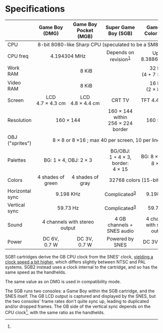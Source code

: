 # Specifications

<style>
td {
    text-align: center;
}
td:first-child {
    text-align: left;
}
</style>

<table>
  <thead>
    <tr>
      <th></th><th>Game Boy (DMG)</th><th>Game Boy Pocket (MGB)</th><th>Super Game Boy (SGB)</th><th>Game Boy Color (CGB)</th>
    </tr>
  </thead>
  <tbody>
    <tr>
      <td>CPU</td><td colspan="4">8-bit 8080-like Sharp CPU (speculated to be a SM83 core)</td>
    </tr>
    <tr>
      <td>CPU freq</td><td colspan="2">4.194304&nbsp;MHz</td><td>Depends on revision<sup class="footnote-reference"><a href="#sgb_clk">1</a></sup></td><td>Up to 8.388608&nbsp;MHz</td>
    </tr>
    <tr>
        <td>Work RAM</td><td colspan="3">8&nbsp;KiB</td><td>32&nbsp;KiB<sup class="footnote-reference"><a href="#compat">2</a></sup> (4&nbsp;+&nbsp;7&nbsp;×&nbsp;4&nbsp;KiB)</td>
    </tr>
    <tr>
        <td>Video RAM</td><td colspan="3">8&nbsp;KiB</td><td>16&nbsp;KiB<sup class="footnote-reference"><a href="#compat">2</a></sup> (2&nbsp;×&nbsp;8&nbsp;KiB)</td>
    </tr>
    <tr>
        <td>Screen</td><td>LCD 4.7&nbsp;×&nbsp;4.3&nbsp;cm</td><td>LCD 4.8&nbsp;×&nbsp;4.4&nbsp;cm</td><td>CRT TV</td><td>TFT 4.4&nbsp;×&nbsp;4&nbsp;cm</td>
    </tr>
    <tr>
        <td>Resolution</td><td colspan="2">160&nbsp;×&nbsp;144</td><td>160&nbsp;×&nbsp;144 within 256&nbsp;×&nbsp;224 border</td><td>160&nbsp;×&nbsp;144</td>
    </tr>
    <tr>
        <td>OBJ ("sprites")</td><td colspan="4">8&nbsp;×&nbsp;8 or 8&nbsp;×16 ; max 40 per screen, 10 per line</td>
    </tr>
    <tr>
        <td>Palettes</td><td colspan="2">BG: 1&nbsp;×&nbsp;4, OBJ: 2&nbsp;×&nbsp;3</td><td>BG/OBJ: 1&nbsp;+&nbsp;4&nbsp;×&nbsp;3, border: 4&nbsp;×&nbsp;15</td><td>BG: 8&nbsp;×&nbsp;4, OBJ: 8&nbsp;×&nbsp;3<sup class="footnote-reference"><a href="#compat">2</a></sup></td>
    </tr>
    <tr>
        <td>Colors</td><td>4 shades of green</td><td>4 shades of gray</td><td colspan="2">32768 colors (15-bit RGB)</td>
    </tr>
    <tr>
        <td>Horizontal sync</td><td colspan="2">9.198&nbsp;KHz</td><td>Complicated<sup class="footnote-reference"><a href="#sgb_vid">3</a></sup></td><td>9.198&nbsp;KHz</td>
    </tr>
    <tr>
        <td>Vertical sync</td><td colspan="2">59.73&nbsp;Hz</td><td>Complicated<sup class="footnote-reference"><a href="#sgb_vid">3</a></sup></td><td>59.73&nbsp;Hz</td>
    </tr>
    <tr>
        <td>Sound</td><td colspan="2">4 channels with stereo output</td><td>4 GB channels + SNES audio</td><td>4 channels with stereo output</td>
    </tr>
    <tr>
        <td>Power</td><td>DC 6V, 0.7&nbsp;W</td><td>DC 3V, 0.7&nbsp;W</td><td>Powered by SNES</td><td>DC 3V, 0.6&nbsp;W</td>
    </tr>
  </tbody>
</table>

[^sgb_clk]:
SGB1 cartridges derive the GB CPU clock from the SNES' clock, [yielding a clock speed a bit higher](<#SGB System Clock>), which differs slightly between NTSC and PAL systems.
SGB2 instead uses a clock internal to the cartridge, and so has the same speed as the handhelds.

[^compat]:
The same value as on DMG is used in compatibility mode.

[^sgb_vid]:
The SGB runs two consoles: a Game Boy within the SGB cartridge, and the SNES itself.
The GB LCD output is captured and displayed by the SNES, but the two consoles' frame rates don't quite sync up, leading to duplicated and/or dropped frames.
The GB side of the vertical sync depends on the CPU clock[^sgb_clk], with the same ratio as the handhelds.
